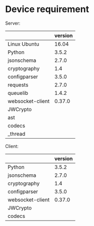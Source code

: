 <h1>Device requirement</h1>

Server:

||version|
|---|---|
| Linux Ubuntu | 16.04 |
| Python | 3.5.2 |
| jsonschema| 2.7.0 |
| cryptography | 1.4 |
| configparser | 3.5.0 |
| requests | 2.7.0 |
| queuelib | 1.4.2 |
| websocket-client | 0.37.0 |
| JWCrypto ||
| ast ||
| codecs ||
| _thread ||

Client:

||version|
|---|---|
| Python | 3.5.2 |
| jsonschema| 2.7.0 |
| cryptography | 1.4 |
| configparser | 3.5.0 |
| websocket-client | 0.37.0 |
| JWCrypto ||
| codecs ||
